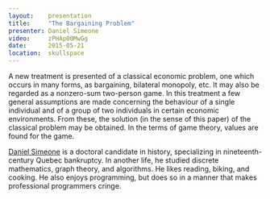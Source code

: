 ```yaml
---
layout:    presentation
title:     "The Bargaining Problem"
presenter: Daniel Simeone
video:     zPHAp00MwGg
date:      2015-05-21
location:  skullspace
---
```


A new treatment is presented of a classical economic problem, one which occurs in many forms, as bargaining, bilateral monopoly, etc. It may also be regarded as a nonzero-sum two-person game. In this treatment a few general assumptions are made concerning the behaviour of a single individual and of a group of two individuals in certain economic environments. From these, the solution (in the sense of this paper) of the classical problem may be obtained. In the terms of game theory, values are found for the game.

[Daniel Simeone](https://twitter.com/daniel_simeone) is a doctoral candidate in history, specializing in nineteenth-century Quebec bankruptcy. In another life, he studied discrete mathematics, graph theory, and algorithms. He likes reading, biking, and cooking. He also enjoys programming, but does so in a manner that makes professional programmers cringe.
